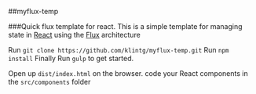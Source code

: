 ##myflux-temp

###Quick flux template for react.
This is a simple template for managing state in [React](https://facebook.github.io/react/docs/getting-started.html) using the [Flux](https://facebook.github.io/flux/) architecture

Run `git clone https://github.com/klintg/myflux-temp.git`
Run `npm install`
Finally Run `gulp` to get started.

Open up `dist/index.html` on the browser.
code your React components in the `src/components` folder
